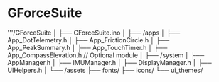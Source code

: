 # GForceSuite

'''/GForceSuite
│
├── GForceSuite.ino
│
├── /apps
│   ├── App_DotTelemetry.h
│   ├── App_FrictionCircle.h
│   ├── App_PeakSummary.h
│   ├── App_TouchTimer.h
│   ├── App_CompassElevation.h    // Optional module
│
├── /system
│   ├── AppManager.h
│   ├── IMUManager.h
│   ├── DisplayManager.h
│   ├── UIHelpers.h
│
└── /assets
    ├── fonts/
    ├── icons/
    └── ui_themes/
